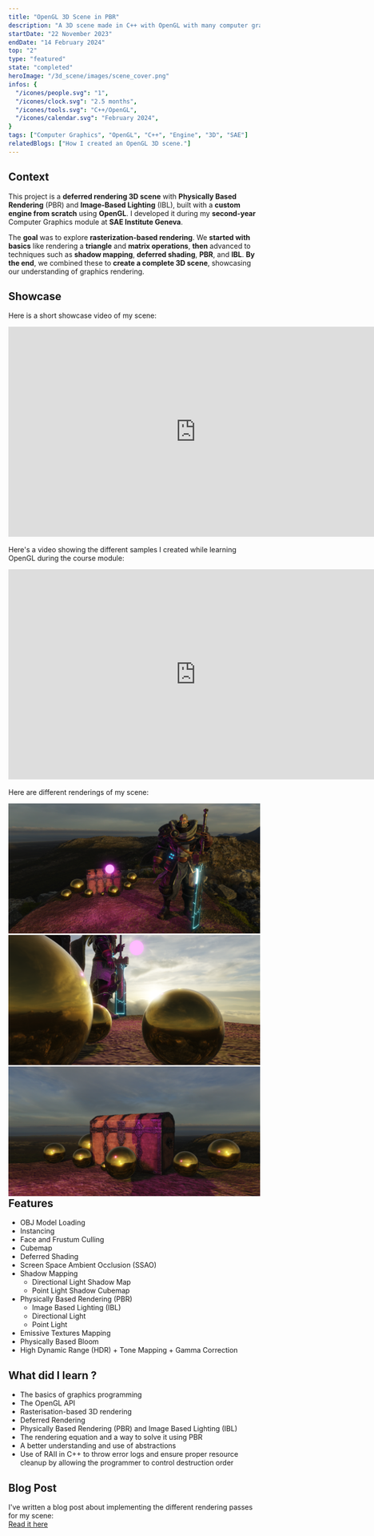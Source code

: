 ```yaml
---
title: "OpenGL 3D Scene in PBR"
description: "A 3D scene made in C++ with OpenGL with many computer graphics techniques including PBR"
startDate: "22 November 2023"
endDate: "14 February 2024"
top: "2"
type: "featured"
state: "completed"
heroImage: "/3d_scene/images/scene_cover.png"
infos: {
  "/icones/people.svg": "1",
  "/icones/clock.svg": "2.5 months",
  "/icones/tools.svg": "C++/OpenGL",
  "/icones/calendar.svg": "February 2024",
}
tags: ["Computer Graphics", "OpenGL", "C++", "Engine", "3D", "SAE"]
relatedBlogs: ["How I created an OpenGL 3D scene."]
---
```


## Context
This project is a **deferred rendering 3D scene** with **Physically Based Rendering** (PBR) and **Image-Based Lighting** (IBL), built with a **custom engine from scratch** using **OpenGL**. I developed it during my **second-year** Computer Graphics module at **SAE Institute Geneva**.

The **goal** was to explore **rasterization-based rendering**. We **started with basics** like rendering a **triangle** and  **matrix operations**, **then** advanced to techniques such as **shadow mapping**, **deferred shading**, **PBR**, and **IBL**. **By the end**, we combined these to **create a complete 3D scene**, showcasing our understanding of graphics rendering.

## Showcase
Here is a short showcase video of my scene:
<iframe width="750" height="420" src="https://www.youtube.com/embed/0zDGHmd1_Dg" title="YouTube video player" frameborder="0" allow="accelerometer; autoplay; clipboard-write; encrypted-media; gyroscope; picture-in-picture; web-share" referrerpolicy="strict-origin-when-cross-origin" allowfullscreen></iframe>

Here's a video showing the different samples I created while learning OpenGL during the course module:
<iframe width="750" height="420" src="https://www.youtube.com/embed/a2DS3KvjSz0?si=bJU4o-kN1ZQF0ibe" title="YouTube video player" frameborder="0" allow="accelerometer; autoplay; clipboard-write; encrypted-media; gyroscope; picture-in-picture; web-share" referrerpolicy="strict-origin-when-cross-origin" allowfullscreen></iframe>

Here are different renderings of my scene:
<div style="text-align:center">
  <img src="/3d_scene/images/scene_cover.png" alt="" />
  <img src="/3d_scene/images/gold_sphere_cover.png" alt="" />
  <img src="/3d_scene/images/chest_cover.png" alt="" />
  <p style="margin-top: -30px"><em></em></p>
</div>

## Features
- OBJ Model Loading
- Instancing
- Face and Frustum Culling
- Cubemap
- Deferred Shading
- Screen Space Ambient Occlusion (SSAO)
- Shadow Mapping
    - Directional Light Shadow Map
    - Point Light Shadow Cubemap
- Physically Based Rendering (PBR)
    - Image Based Lighting (IBL)
    - Directional Light
    - Point Light
- Emissive Textures Mapping
- Physically Based Bloom
- High Dynamic Range (HDR) + Tone Mapping + Gamma Correction

## What did I learn ?
- The basics of graphics programming
- The OpenGL API
- Rasterisation-based 3D rendering
- Deferred Rendering 
- Physically Based Rendering (PBR) and Image Based Lighting (IBL)
- The rendering equation and a way to solve it using PBR
- A better understanding and use of abstractions
- Use of RAII in C++ to throw error logs and ensure proper resource cleanup by allowing the programmer to control destruction order

## Blog Post  
I've written a blog post about implementing the different rendering passes for my scene:  
[Read it here](/blog/how-i-created-an-opengl-3d-scene/)